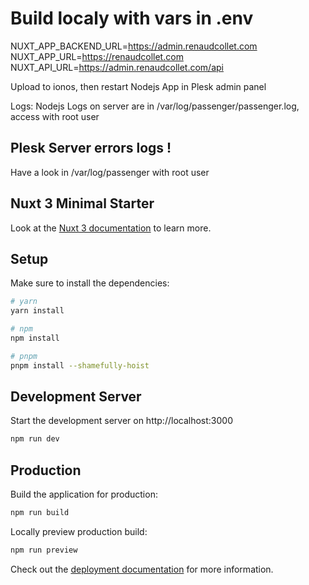 # Build localy with vars in .env

NUXT_APP_BACKEND_URL=https://admin.renaudcollet.com
NUXT_APP_URL=https://renaudcollet.com
NUXT_API_URL=https://admin.renaudcollet.com/api

Upload to ionos, then restart Nodejs App in Plesk admin panel

Logs: Nodejs Logs on server are in /var/log/passenger/passenger.log, access with root user


## Plesk Server errors logs !

Have a look in /var/log/passenger with root user

## Nuxt 3 Minimal Starter

Look at the [Nuxt 3 documentation](https://nuxt.com/docs/getting-started/introduction) to learn more.

## Setup

Make sure to install the dependencies:

```bash
# yarn
yarn install

# npm
npm install

# pnpm
pnpm install --shamefully-hoist
```

## Development Server

Start the development server on http://localhost:3000

```bash
npm run dev
```

## Production

Build the application for production:

```bash
npm run build
```

Locally preview production build:

```bash
npm run preview
```

Check out the [deployment documentation](https://nuxt.com/docs/getting-started/deployment) for more information.
